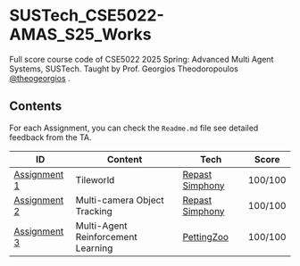 # SUSTech_CSE5022-AMAS_S25_Works

Full score course code of CSE5022 2025 Spring: Advanced Multi Agent Systems, SUSTech. Taught by Prof. Georgios Theodoropoulos [@theogeorgios](https://github.com/theogeorgios) .

## Contents

For each Assignment, you can check the `Readme.md` file see detailed feedback from the TA.

| ID                          | Content                            | Tech                                                         | Score   |
| --------------------------- | ---------------------------------- | ------------------------------------------------------------ | ------- |
| [Assignment 1](Assignment1) | Tileworld                          | [Repast Simphony](https://repast.github.io/repast_simphony.html) | 100/100 |
| [Assignment 2](Assignment2) | Multi-camera Object Tracking       | [Repast Simphony](https://repast.github.io/repast_simphony.html) | 100/100 |
| [Assignment 3](Assignment3) | Multi-Agent Reinforcement Learning | [PettingZoo](https://pettingzoo.farama.org)                  | 100/100 |
